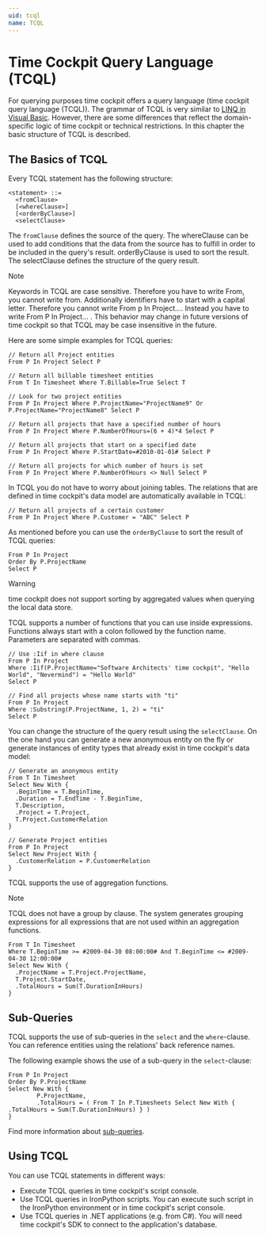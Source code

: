 ```yaml
---
uid: tcql
name: TCQL
---
```


# Time Cockpit Query Language (TCQL)

For querying purposes time cockpit offers a query language (time cockpit query language (TCQL)). The grammar of TCQL is very similar to [LINQ in Visual Basic](http://msdn.microsoft.com/en-us/library/bb385100.aspx). However, there are some differences that reflect the domain-specific logic of time cockpit or technical restrictions. In this chapter the basic structure of TCQL is described.

## The Basics of TCQL

Every TCQL statement has the following structure:

```
<statement> ::=
  <fromClause> 
  [<whereClause>] 
  [<orderByClause>] 
  <selectClause>
```

The `fromClause` defines the source of the query. The whereClause can be used to add conditions that the data from the source has to fulfill in order to be included in the query's result. orderByClause is used to sort the result. The selectClause defines the structure of the query result.

> [!NOTE]
Keywords in TCQL are case sensitive. Therefore you have to write From, you cannot write from. Additionally identifiers have to start with a capital letter. Therefore you cannot write From p In Project.... Instead you have to write From P In Project... . This behavior may change in future versions of time cockpit so that TCQL may be case insensitive in the future.

Here are some simple examples for TCQL queries:

```
// Return all Project entities                                        
From P In Project Select P

// Return all billable timesheet entities
From T In Timesheet Where T.Billable=True Select T

// Look for two project entities
From P In Project Where P.ProjectName="ProjectName9" Or P.ProjectName="ProjectName8" Select P

// Return all projects that have a specified number of hours
From P In Project Where P.NumberOfHours=(6 + 4)*4 Select P

// Return all projects that start on a specified date
From P In Project Where P.StartDate=#2010-01-01# Select P

// Return all projects for which number of hours is set
From P In Project Where P.NumberOfHours <> Null Select P
```

In TCQL you do not have to worry about joining tables. The relations that are defined in time cockpit's data model are automatically available in TCQL:

```
// Return all projects of a certain customer
From P In Project Where P.Customer = "ABC" Select P
```

As mentioned before you can use the `orderByClause` to sort the result of TCQL queries:

```
From P In Project
Order By P.ProjectName
Select P
```

> [!WARNING]
time cockpit does not support sorting by aggregated values when querying the local data store.

TCQL supports a number of functions that you can use inside expressions. Functions always start with a colon followed by the function name. Parameters are separated with commas.

```
// Use :Iif in where clause
From P In Project 
Where :Iif(P.ProjectName="Software Architects' time cockpit", "Hello World", "Nevermind") = "Hello World" 
Select P

// Find all projects whose name starts with "ti"
From P In Project 
Where :Substring(P.ProjectName, 1, 2) = "ti" 
Select P
```

You can change the structure of the query result using the `selectClause`. On the one hand you can generate a new anonymous entity on the fly or generate instances of entity types that already exist in time cockpit's data model:

```
// Generate an anonymous entity
From T In Timesheet 
Select New With {
  .BeginTime = T.BeginTime,
  .Duration = T.EndTime - T.BeginTime,
  T.Description,
  .Project = T.Project,
  T.Project.CustomerRelation
}

// Generate Project entities
From P In Project
Select New Project With {
  .CustomerRelation = P.CustomerRelation
}
```

TCQL supports the use of aggregation functions.

> [!NOTE]
TCQL does not have a group by clause. The system generates grouping expressions for all expressions that are not used within an aggregation functions.

```
From T In Timesheet 
Where T.BeginTime >= #2009-04-30 08:00:00# And T.BeginTime <= #2009-04-30 12:00:00#
Select New With { 
  .ProjectName = T.Project.ProjectName,
  T.Project.StartDate,
  .TotalHours = Sum(T.DurationInHours) 
}
```

## Sub-Queries

TCQL supports the use of sub-queries in the `select` and the `where`-clause. You can reference entities using the relations' back reference names.

The following example shows the use of a sub-query in the `select`-clause:

```
From P In Project
Order By P.ProjectName
Select New With {
        P.ProjectName,
        .TotalHours = ( From T In P.Timesheets Select New With { .TotalHours = Sum(T.DurationInHours) } )
}
```

Find more information about [sub-queries](expression-language.md#sub-queries).

## Using TCQL

You can use TCQL statements in different ways:

- Execute TCQL queries in time cockpit's script console.
- Use TCQL queries in IronPython scripts. You can execute such script in the IronPython environment or in time cockpit's script console.
- Use TCQL queries in .NET applications (e.g. from C#). You will need time cockpit's SDK to connect to the application's database.